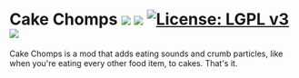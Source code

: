 # Cake Chomps [![](http://cf.way2muchnoise.eu/versions/cake-chomps.svg)](https://minecraft.curseforge.com/projects/cake-chomps) [![](http://cf.way2muchnoise.eu/short_cake-chomps_downloads.svg)](https://minecraft.curseforge.com/projects/cake-chomps/files) [![License: LGPL v3](https://img.shields.io/badge/License-LGPL%20v3-blue.svg?&style=flat-square)](https://www.gnu.org/licenses/lgpl-3.0) [![](https://img.shields.io/discord/500852157503766538.svg?color=green&label=Discord&style=flat-square)](https://discord.gg/JWgrdwt)

Cake Chomps is a mod that adds eating sounds and crumb particles, like when you're eating every other food item, to cakes. That's it.